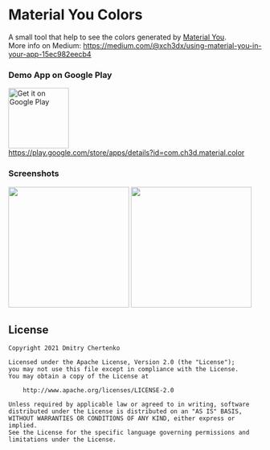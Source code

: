# Material You Colors
A small tool that help to see the colors generated by [Material You](https://material.io/blog/announcing-material-you).</br>
More info on Medium: https://medium.com/@xch3dx/using-material-you-in-your-app-15ec982eecb4

### Demo App on Google Play
<a href='https://play.google.com/store/apps/details?id=com.ch3d.material.color'><img width="120" alt='Get it on Google Play' src='https://play.google.com/intl/en_us/badges/static/images/badges/en_badge_web_generic.png'/></a></br>
https://play.google.com/store/apps/details?id=com.ch3d.material.color


### Screenshots
<img src="https://user-images.githubusercontent.com/4177834/129535018-29c4e1ce-b66d-424c-8357-a9289b7686c9.png" width="240">  <img src="https://user-images.githubusercontent.com/4177834/129566577-505bb9b4-e956-4976-8a86-77d23554b10d.png" width="240">


## License
```
Copyright 2021 Dmitry Chertenko

Licensed under the Apache License, Version 2.0 (the "License");
you may not use this file except in compliance with the License.
You may obtain a copy of the License at

    http://www.apache.org/licenses/LICENSE-2.0

Unless required by applicable law or agreed to in writing, software
distributed under the License is distributed on an "AS IS" BASIS,
WITHOUT WARRANTIES OR CONDITIONS OF ANY KIND, either express or implied.
See the License for the specific language governing permissions and
limitations under the License.
```


